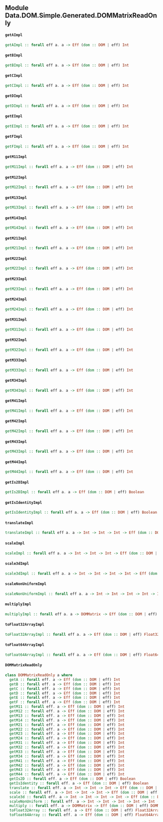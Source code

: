 ## Module Data.DOM.Simple.Generated.DOMMatrixReadOnly

#### `getAImpl`

``` purescript
getAImpl :: forall eff a. a -> Eff (dom :: DOM | eff) Int
```

#### `getBImpl`

``` purescript
getBImpl :: forall eff a. a -> Eff (dom :: DOM | eff) Int
```

#### `getCImpl`

``` purescript
getCImpl :: forall eff a. a -> Eff (dom :: DOM | eff) Int
```

#### `getDImpl`

``` purescript
getDImpl :: forall eff a. a -> Eff (dom :: DOM | eff) Int
```

#### `getEImpl`

``` purescript
getEImpl :: forall eff a. a -> Eff (dom :: DOM | eff) Int
```

#### `getFImpl`

``` purescript
getFImpl :: forall eff a. a -> Eff (dom :: DOM | eff) Int
```

#### `getM11Impl`

``` purescript
getM11Impl :: forall eff a. a -> Eff (dom :: DOM | eff) Int
```

#### `getM12Impl`

``` purescript
getM12Impl :: forall eff a. a -> Eff (dom :: DOM | eff) Int
```

#### `getM13Impl`

``` purescript
getM13Impl :: forall eff a. a -> Eff (dom :: DOM | eff) Int
```

#### `getM14Impl`

``` purescript
getM14Impl :: forall eff a. a -> Eff (dom :: DOM | eff) Int
```

#### `getM21Impl`

``` purescript
getM21Impl :: forall eff a. a -> Eff (dom :: DOM | eff) Int
```

#### `getM22Impl`

``` purescript
getM22Impl :: forall eff a. a -> Eff (dom :: DOM | eff) Int
```

#### `getM23Impl`

``` purescript
getM23Impl :: forall eff a. a -> Eff (dom :: DOM | eff) Int
```

#### `getM24Impl`

``` purescript
getM24Impl :: forall eff a. a -> Eff (dom :: DOM | eff) Int
```

#### `getM31Impl`

``` purescript
getM31Impl :: forall eff a. a -> Eff (dom :: DOM | eff) Int
```

#### `getM32Impl`

``` purescript
getM32Impl :: forall eff a. a -> Eff (dom :: DOM | eff) Int
```

#### `getM33Impl`

``` purescript
getM33Impl :: forall eff a. a -> Eff (dom :: DOM | eff) Int
```

#### `getM34Impl`

``` purescript
getM34Impl :: forall eff a. a -> Eff (dom :: DOM | eff) Int
```

#### `getM41Impl`

``` purescript
getM41Impl :: forall eff a. a -> Eff (dom :: DOM | eff) Int
```

#### `getM42Impl`

``` purescript
getM42Impl :: forall eff a. a -> Eff (dom :: DOM | eff) Int
```

#### `getM43Impl`

``` purescript
getM43Impl :: forall eff a. a -> Eff (dom :: DOM | eff) Int
```

#### `getM44Impl`

``` purescript
getM44Impl :: forall eff a. a -> Eff (dom :: DOM | eff) Int
```

#### `getIs2DImpl`

``` purescript
getIs2DImpl :: forall eff a. a -> Eff (dom :: DOM | eff) Boolean
```

#### `getIsIdentityImpl`

``` purescript
getIsIdentityImpl :: forall eff a. a -> Eff (dom :: DOM | eff) Boolean
```

#### `translateImpl`

``` purescript
translateImpl :: forall eff a. a -> Int -> Int -> Int -> Eff (dom :: DOM | eff) DOMMatrix
```

#### `scaleImpl`

``` purescript
scaleImpl :: forall eff a. a -> Int -> Int -> Int -> Eff (dom :: DOM | eff) DOMMatrix
```

#### `scale3dImpl`

``` purescript
scale3dImpl :: forall eff a. a -> Int -> Int -> Int -> Int -> Eff (dom :: DOM | eff) DOMMatrix
```

#### `scaleNonUniformImpl`

``` purescript
scaleNonUniformImpl :: forall eff a. a -> Int -> Int -> Int -> Int -> Int -> Int -> Eff (dom :: DOM | eff) DOMMatrix
```

#### `multiplyImpl`

``` purescript
multiplyImpl :: forall eff a. a -> DOMMatrix -> Eff (dom :: DOM | eff) DOMMatrix
```

#### `toFloat32ArrayImpl`

``` purescript
toFloat32ArrayImpl :: forall eff a. a -> Eff (dom :: DOM | eff) Float32Array
```

#### `toFloat64ArrayImpl`

``` purescript
toFloat64ArrayImpl :: forall eff a. a -> Eff (dom :: DOM | eff) Float64Array
```

#### `DOMMatrixReadOnly`

``` purescript
class DOMMatrixReadOnly a where
  getA :: forall eff. a -> Eff (dom :: DOM | eff) Int
  getB :: forall eff. a -> Eff (dom :: DOM | eff) Int
  getC :: forall eff. a -> Eff (dom :: DOM | eff) Int
  getD :: forall eff. a -> Eff (dom :: DOM | eff) Int
  getE :: forall eff. a -> Eff (dom :: DOM | eff) Int
  getF :: forall eff. a -> Eff (dom :: DOM | eff) Int
  getM11 :: forall eff. a -> Eff (dom :: DOM | eff) Int
  getM12 :: forall eff. a -> Eff (dom :: DOM | eff) Int
  getM13 :: forall eff. a -> Eff (dom :: DOM | eff) Int
  getM14 :: forall eff. a -> Eff (dom :: DOM | eff) Int
  getM21 :: forall eff. a -> Eff (dom :: DOM | eff) Int
  getM22 :: forall eff. a -> Eff (dom :: DOM | eff) Int
  getM23 :: forall eff. a -> Eff (dom :: DOM | eff) Int
  getM24 :: forall eff. a -> Eff (dom :: DOM | eff) Int
  getM31 :: forall eff. a -> Eff (dom :: DOM | eff) Int
  getM32 :: forall eff. a -> Eff (dom :: DOM | eff) Int
  getM33 :: forall eff. a -> Eff (dom :: DOM | eff) Int
  getM34 :: forall eff. a -> Eff (dom :: DOM | eff) Int
  getM41 :: forall eff. a -> Eff (dom :: DOM | eff) Int
  getM42 :: forall eff. a -> Eff (dom :: DOM | eff) Int
  getM43 :: forall eff. a -> Eff (dom :: DOM | eff) Int
  getM44 :: forall eff. a -> Eff (dom :: DOM | eff) Int
  getIs2D :: forall eff. a -> Eff (dom :: DOM | eff) Boolean
  getIsIdentity :: forall eff. a -> Eff (dom :: DOM | eff) Boolean
  translate :: forall eff. a -> Int -> Int -> Int -> Eff (dom :: DOM | eff) DOMMatrix
  scale :: forall eff. a -> Int -> Int -> Int -> Eff (dom :: DOM | eff) DOMMatrix
  scale3d :: forall eff. a -> Int -> Int -> Int -> Int -> Eff (dom :: DOM | eff) DOMMatrix
  scaleNonUniform :: forall eff. a -> Int -> Int -> Int -> Int -> Int -> Int -> Eff (dom :: DOM | eff) DOMMatrix
  multiply :: forall eff. a -> DOMMatrix -> Eff (dom :: DOM | eff) DOMMatrix
  toFloat32Array :: forall eff. a -> Eff (dom :: DOM | eff) Float32Array
  toFloat64Array :: forall eff. a -> Eff (dom :: DOM | eff) Float64Array
```


